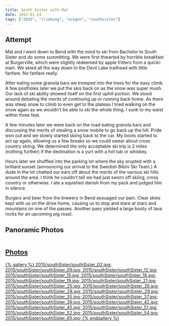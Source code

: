 ```yaml
---
title: South Sister with Mat
date: 2015-01-24 
tags: ["2015", "climbing", "oregon", "southsister"]
---
```


Attempt
-------


Mat and I went down to Bend with the mind to ski from Bachelor to South Sister and do some summitting.  We were first thwarted by horrible breakfast at Burgerville, which were slightly redeemed by apple fritters from a quicki-mart.  We skied all the way down to the Devil Lake trailhead with little fanfare.  No fanfare really.

After eating some granola bars we tromped into the trees for the easy climb.  A few postholes later we put the skis back on as the snow was super mush.  Our lack of ski ability showed itself on the first uphill portion.  We stood around debating the merits of continuing up or running back home.  As there was steep snow to climb to even get to the plateau I tried walking on the snow again as we wouldn't be able to ski the whole thing.  I sunk to my waist within three feet.


A few minutes later we were back on the road eating granola bars and discussing the merits of stealing a snow mobile to go back up the hill.  Pride won out and we slowly started skiing back to the car.  My boots started to act up again, allowing us a few breaks so we could swear about cross country skiing.  We determined the only acceptable ski trip is 2 miles (nothing further) if the destination is a yurt with a hot tub or whiskey.


Hours later we shuffled into the parking lot where the sky erupted with a brilliant sunset (announcing our arrival to the Swedish Bikini Ski Team.)  A dude in the lot chatted our ears off about the merits of the various ski hills around the area.  I think he couldn't tell we had just sworn off skiing, cross country or otherwise.  I ate a squished danish from my pack and judged him in silence.


Burgers and beer from the brewery in Bend assuaged our pain.  Clear skies kept with us on the drive home, causing us to stop and stare at stars and mountains on one of the passes.  Another pass yielded a large booty of lava rocks for an upcoming pig roast.


<h2>Panoramic Photos</h2>

<a href="http://willprogramforfood.com/photos/south-sister-ski-failure/"><img class="photo"   src="http://willprogramforfood.com/photos/pics/panoramic/2015/southSister/thumb/southSisterPano_2.jpg" alt="" />

<h2>Photos</h2>

{% gallery %}
2015/southSister/southSister_02.jpg;
2015/southSister/southSister_09.jpg;
2015/southSister/southSister_12.jpg;
2015/southSister/southSister_15.jpg;
2015/southSister/southSister_18.jpg;
2015/southSister/southSister_19.jpg;
2015/southSister/southSister_21.jpg;
2015/southSister/southSister_25.jpg;
2015/southSister/southSister_26.jpg;
2015/southSister/southSister_28.jpg;
2015/southSister/southSister_29.jpg;
2015/southSister/southSister_35.jpg;
2015/southSister/southSister_37.jpg;
2015/southSister/southSister_39.jpg;
2015/southSister/southSister_42.jpg;
2015/southSister/southSister_45.jpg;
2015/southSister/southSister_51.jpg;
2015/southSister/southSister_52.jpg;
2015/southSister/southSister_54.jpg;
2015/southSister/southSister_65.jpg;
{% endgallery %}
